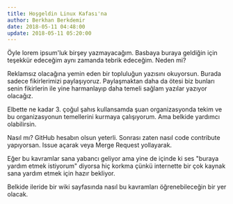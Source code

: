 ```yaml
---
title: Hoşgeldin Linux Kafası'na
author: Berkhan Berkdemir
date: 2018-05-11 04:48:00
update: 2018-05-11 05:20:00
---
```


Öyle lorem ipsum'luk birşey yazmayacağım. Basbaya buraya geldiğin için teşekkür edeceğim aynı zamanda tebrik edeceğim. Neden mi?

Reklamsız olacağına yemin eden bir topluluğun yazısını okuyorsun. Burada sadece fikirlerimizi paylaşıyoruz. Paylaşmaktan daha da ötesi biz bunları senin fikirlerin ile yine harmanlayıp daha temeli sağlam yazılar yazıyor olacağız.

Elbette ne kadar 3. çoğul şahıs kullansamda şuan organizasyonda tekim ve bu organizasyonun temellerini kurmaya çalışıyorum. Ama belkide yardımcı olabilirsin.

Nasıl mı? GitHub hesabın olsun yeterli. Sonrası zaten nasıl code contribute yapıyorsan. Issue açarak veya Merge Request yollayarak.

Eğer bu kavramlar sana yabancı geliyor ama yine de içinde ki ses "buraya yardım etmek istiyorum" diyorsa hiç korkma çünkü internette bir çok kaynak sana yardım etmek için hazır bekliyor.

Belkide ileride bir wiki sayfasında nasıl bu kavramları öğrenebileceğin bir yer olacak.
